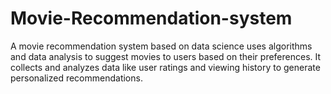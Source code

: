 # Movie-Recommendation-system
A movie recommendation system based on data science uses  algorithms and data analysis to suggest movies to users based on  their preferences. It collects and analyzes data like user ratings and  viewing history to generate personalized recommendations.
